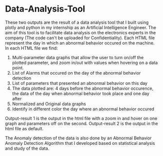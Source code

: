 # Data-Analysis-Tool
These two outputs are the result of a data analysis tool  that I built using plotly and python in my internship as an Artificial Intelligence Engineer.
The aim of this tool is to facilitate data analysis on the electronics experts in the company (The code can't be uploaded for Confidentiality).
Each HTML file represent the day in which an abnormal behavior occured on the machine.
In each HTML file we find:
  1) Multi-parameter data graphs that allow the user to turn on/off the plotted parameter, and zoom in/out with values when hovering on a data point.
  2) List of Alarms that occured on the day of the abnormal behavior detection
  3) List of parameters that presented an abnormal behavior on this day
  4) The data plotted are: 4 days before the abnormal behavior occurence, the data of the day when abnormal behavior took place and one day after
  5) Normalized and Original data graphs
  6) Identify in different color the day where an abnormal behavior occured

Output-result 1 is the output in the html file with a zoom in and hover on one graph and parameters off on the second.
Output-result 2 is the output in the html file as default.

The Anomaly detection of the data is also done by an Abnormal Behavior Anomaly Detection Algorithm that I developed based on statistical analysis and study of the data.

